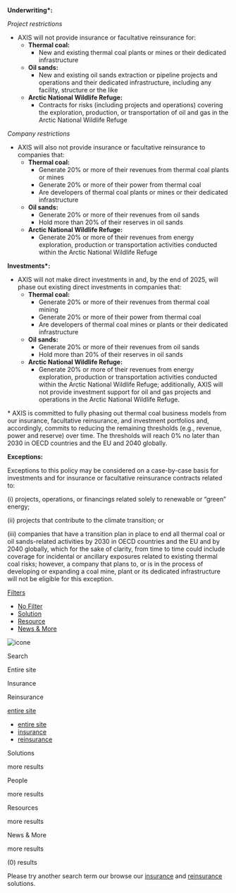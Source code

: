 **Underwriting\*:**

_Project restrictions_

* AXIS will not provide insurance or facultative reinsurance for:
    * **Thermal coal:**
        * New and existing thermal coal plants or mines or their dedicated infrastructure
    * **Oil sands:**
        * New and existing oil sands extraction or pipeline projects and operations and their dedicated infrastructure, including any facility, structure or the like
    * **Arctic National Wildlife Refuge:**
        * Contracts for risks (including projects and operations) covering the exploration, production, or transportation of oil and gas in the Arctic National Wildlife Refuge  

_Company restrictions_

* AXIS will also not provide insurance or facultative reinsurance to companies that:
    * **Thermal coal:**
        * Generate 20% or more of their revenues from thermal coal plants or mines
        * Generate 20% or more of their power from thermal coal
        * Are developers of thermal coal plants or mines or their dedicated infrastructure
    * **Oil sands:**
        * Generate 20% or more of their revenues from oil sands
        * Hold more than 20% of their reserves in oil sands
    * **Arctic National Wildlife Refuge:**
        * Generate 20% or more of their revenues from energy exploration, production or transportation activities conducted within the Arctic National Wildlife Refuge

**Investments\*:**

* AXIS will not make direct investments in and, by the end of 2025, will phase out existing direct investments in companies that:
    * **Thermal coal:**
        * Generate 20% or more of their revenues from thermal coal mining
        * Generate 20% or more of their power from thermal coal
        * Are developers of thermal coal mines or plants or their dedicated infrastructure
    * **Oil sands:**
        * Generate 20% or more of their revenues from oil sands
        * Hold more than 20% of their reserves in oil sands
    * **Arctic National Wildlife Refuge:**
        * Generate 20% or more of their revenues from energy exploration, production or transportation activities conducted within the Arctic National Wildlife Refuge; additionally, AXIS will not provide investment support for oil and gas projects and operations in the Arctic National Wildlife Refuge.

\* AXIS is committed to fully phasing out thermal coal business models from our insurance, facultative reinsurance, and investment portfolios and, accordingly, commits to reducing the remaining thresholds (e.g., revenue, power and reserve) over time. The thresholds will reach 0% no later than 2030 in OECD countries and the EU and 2040 globally.

**Exceptions:**

Exceptions to this policy may be considered on a case-by-case basis for investments and for insurance or facultative reinsurance contracts related to:

(i) projects, operations, or financings related solely to renewable or “green” energy;

(ii) projects that contribute to the climate transition; or

(iii) companies that have a transition plan in place to end all thermal coal or oil sands-related activities by 2030 in OECD countries and the EU and by 2040 globally, which for the sake of clarity, from time to time could include coverage for incidental or ancillary exposures related to existing thermal coal risks; however, a company that plans to, or is in the process of developing or expanding a coal mine, plant or its dedicated infrastructure will not be eligible for this exception.

[Filters](#)

* [No Filter](#)
* [Solution](#)
* [Resource](#)
* [News & More](#)

![icone](/ResourcePackages/AxisCapital/assets/dist/images/default/icon-search-glass.svg)

Search

 Entire site

 Insurance

 Reinsurance

[entire site](#)

* [entire site](#)
* [insurance](#)
* [reinsurance](#)

Solutions

more results

People

more results

Resources

more results

News & More

more results

(0) results

Please try another search term our browse our [insurance](#) and [reinsurance](#) solutions.